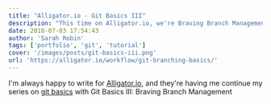 ```yaml
---
title: "Alligator.io - Git Basics III"
description: "This time on Alligator.io, we're Braving Branch Management!"
date: 2018-07-03 17:54:43
author: 'Sarah Robin'
tags: ['portfolio', 'git', 'tutorial']
cover: '/images/posts/git-basics-iii.png'
url: 'https://alligator.io/workflow/git-branching-basics/'
---
```


I'm always happy to write for [Alligator.io](https://alligator.io), and they're having me continue my series on [git basics](https://alligator.io/workflow/) with Git Basics III: Braving Branch Management
